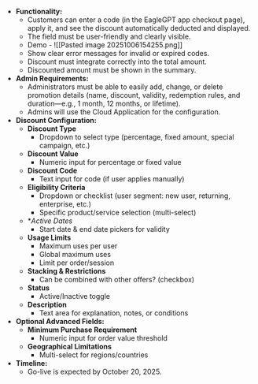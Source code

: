    
- **Functionality:**   
    - Customers can enter a code (in the EagleGPT app checkout page), apply it, and see the discount automatically deducted and displayed.
    - The field must be user-friendly and clearly visible. 
    - Demo - ![[Pasted image 20251006154255.png]]
    - Show clear error messages for invalid or expired codes.
    - Discount must integrate correctly into the total amount.
    - Discounted amount must be shown in the summary. 
- **Admin Requirements:**
    - Administrators must be able to easily add, change, or delete promotion details (name, discount, validity, redemption rules, and duration—e.g., 1 month, 12 months, or lifetime).
    - Admins will use the Cloud Application for the configuration.
- **Discount Configuration:**
	- **Discount Type**     
	    - Dropdown to select type (percentage, fixed amount, special campaign, etc.)      
	- **Discount Value**    
	    - Numeric input for percentage or fixed value        
	- **Discount Code**    
	    - Text input for code (if user applies manually)        
	- **Eligibility Criteria**    
	    - Dropdown or checklist (user segment: new user, returning, enterprise, etc.)        
	    - Specific product/service selection (multi-select)        
	- **Active Dates*    
	    - Start date & end date pickers for validity        
	- **Usage Limits**    
	    - Maximum uses per user        
	    - Global maximum uses        
	    - Limit per order/session        
	- **Stacking & Restrictions**
	    - Can be combined with other offers? (checkbox)        
	- **Status**    
	    - Active/Inactive toggle        
	- **Description**    
	    - Text area for explanation, notes, or conditions        
- **Optional Advanced Fields:**
	- **Minimum Purchase Requirement**    
	    - Numeric input for order value threshold
	- **Geographical Limitations**    
	    - Multi-select for regions/countries
- **Timeline:**  
    - Go-live is expected by October 20, 2025.

